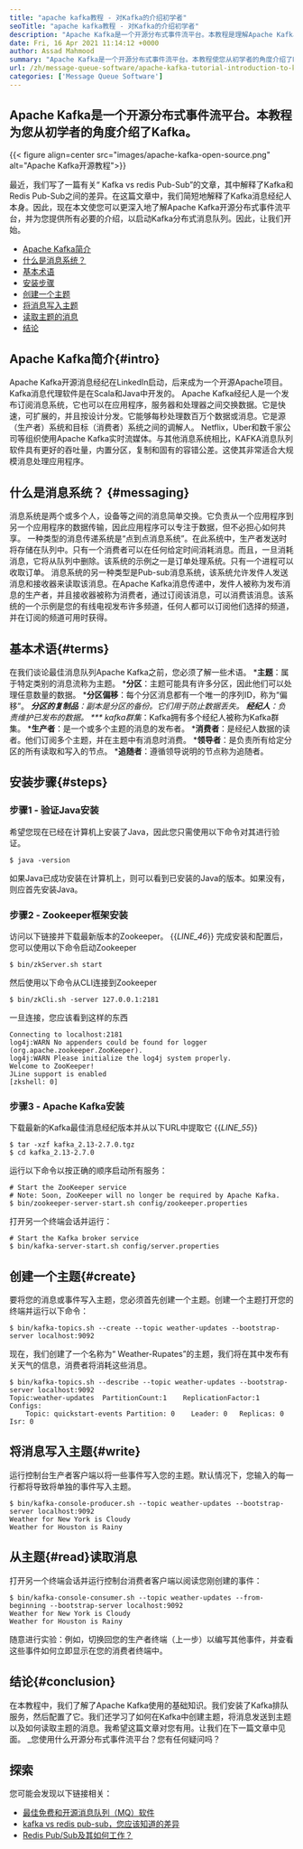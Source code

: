 ```yaml
---
title: "apache kafka教程 - 对Kafka的介绍初学者" 
seoTitle: "apache kafka教程 - 对Kafka的介绍初学者" 
description: "Apache Kafka是一个开源分布式事件流平台。本教程是理解Apache Kafka接地的初学者指南。" 
date: Fri, 16 Apr 2021 11:14:12 +0000
author: Assad Mahmood
summary: "Apache Kafka是一个开源分布式事件流平台。本教程使您从初学者的角度介绍了Kafka。" 
url: /zh/message-queue-software/apache-kafka-tutorial-introduction-to-kafka-for-beginners/
categories: ['Message Queue Software']
---
```


## Apache Kafka是一个开源分布式事件流平台。本教程为您从初学者的角度介绍了Kafka。

{{< figure align=center src="images/apache-kafka-open-source.png" alt="Apache Kafka开源教程">}}

最近，我们写了一篇有关“ Kafka vs redis Pub-Sub”的文章，其中解释了Kafka和Redis Pub-Sub之间的差异。在这篇文章中，我们简短地解释了Kafka消息经纪人本身。因此，现在本文使您可以更深入地了解Apache Kafka开源分布式事件流平台，并为您提供所有必要的介绍，以启动Kafka分布式消息队列。因此，让我们开始。
  * [Apache Kafka简介][1]
  * [什么是消息系统？][2]
  * [基本术语][3]
  * [安装步骤][4]
  * [创建一个主题][5]
  * [将消息写入主题][6]
  * [读取主题的消息][7]
  * [结论][8]

## Apache Kafka简介{#intro}
Apache Kafka开源消息经纪在LinkedIn启动，后来成为一个开源Apache项目。 Kafka消息代理软件是在Scala和Java中开发的。 Apache Kafka经纪人是一个发布订阅消息系统，它也可以在应用程序，服务器和处理器之间交换数据。它是快速，可扩展的，并且按设计分发。它能够每秒处理数百万个数据或消息。它是源（生产者）系统和目标（消费者）系统之间的调解人。 Netflix，Uber和数千家公司等组织使用Apache Kafka实时流媒体。与其他消息系统相比，KAFKA消息队列软件具有更好的吞吐量，内置分区，复制和固有的容错公差。这使其非常适合大规模消息处理应用程序。

## 什么是消息系统？ {#messaging}
消息系统是两个或多个人，设备等之间的消息简单交换。它负责从一个应用程序到另一个应用程序的数据传输，因此应用程序可以专注于数据，但不必担心如何共享。
一种类型的消息传递系统是“点到点消息系统”。在此系统中，生产者发送时将存储在队列中。只有一个消费者可以在任何给定时间消耗消息。而且，一旦消耗消息，它将从队列中删除。该系统的示例之一是订单处理系统。只有一个进程可以收取订单。
消息系统的另一种类型是Pub-sub消息系统，该系统允许发件人发送消息和接收器来读取该消息。在Apache Kafka消息传递中，发件人被称为发布消息的生产者，并且接收器被称为消费者，通过订阅该消息，可以消费该消息。该系统的一个示例是您的有线电视发布许多频道，任何人都可以订阅他们选择的频道，并在订阅的频道可用时获得。

## 基本术语{#terms}
在我们谈论最佳消息队列Apache Kafka之前，您必须了解一些术语。
  ***主题**：属于特定类别的消息流称为主题。
  ***分区**：主题可能具有许多分区，因此他们可以处理任意数量的数据。
  ***分区偏移**：每个分区消息都有一个唯一的序列ID，称为“偏移”。
  ***分区的复制品**：副本是分区的备份。它们用于防止数据丢失。
  ***经纪人**：负责维护已发布的数据。
  *** kafka群集**：Kafka拥有多个经纪人被称为Kafka群集。
  ***生产者**：是一个或多个主题的消息的发布者。
  ***消费者**：是经纪人数据的读者。他们订阅多个主题，并在主题中有消息时消费。
  ***领导者**：是负责所有给定分区的所有读取和写入的节点。
  ***追随者**：遵循领导说明的节点称为追随者。

## 安装步骤{#steps}

### 步骤1  - 验证Java安装
希望您现在已经在计算机上安装了Java，因此您只需使用以下命令对其进行验证。
```
$ java -version
```
如果Java已成功安装在计算机上，则可以看到已安装的Java的版本。如果没有，则应首先安​​装Java。

### 步骤2  -  Zookeeper框架安装
访问以下链接并下载最新版本的Zookeeper。
{{_LINE_46_}}
完成安装和配置后，您可以使用以下命令启动Zookeeper
```
$ bin/zkServer.sh start
```
然后使用以下命令从CLI连接到Zookeeper
```
$ bin/zkCli.sh -server 127.0.0.1:2181
```
一旦连接，您应该看到这样的东西
```
Connecting to localhost:2181
log4j:WARN No appenders could be found for logger (org.apache.zookeeper.ZooKeeper).
log4j:WARN Please initialize the log4j system properly.
Welcome to ZooKeeper!
JLine support is enabled
[zkshell: 0]
```

### 步骤3  -  Apache Kafka安装
下载最新的Kafka最佳消息经纪版本并从以下URL中提取它
{{_LINE_55_}}
```
$ tar -xzf kafka_2.13-2.7.0.tgz
$ cd kafka_2.13-2.7.0
```
运行以下命令以按正确的顺序启动所有服务：
```
# Start the ZooKeeper service
# Note: Soon, ZooKeeper will no longer be required by Apache Kafka.
$ bin/zookeeper-server-start.sh config/zookeeper.properties
```
打开另一个终端会话并运行：
```
# Start the Kafka broker service
$ bin/kafka-server-start.sh config/server.properties
```

## 创建一个主题{#create}
要将您的消息或事件写入主题，您必须首先创建一个主题。创建一个主题打开您的终端并运行以下命令：
```
$ bin/kafka-topics.sh --create --topic weather-updates --bootstrap-server localhost:9092
```
现在，我们创建了一个名称为“ Weather-Rupates”的主题，我们将在其中发布有关天气的信息，消费者将消耗这些消息。
```
$ bin/kafka-topics.sh --describe --topic weather-updates --bootstrap-server localhost:9092
Topic:weather-updates  PartitionCount:1    ReplicationFactor:1 Configs:
    Topic: quickstart-events Partition: 0    Leader: 0   Replicas: 0 Isr: 0

```

## 将消息写入主题{#write}
运行控制台生产者客户端以将一些事件写入您的主题。默认情况下，您输入的每一行都将导致将单独的事件写入主题。
```
$ bin/kafka-console-producer.sh --topic weather-updates --bootstrap-server localhost:9092
Weather for New York is Cloudy
Weather for Houston is Rainy
```

## 从主题{#read}读取消息
打开另一个终端会话并运行控制台消费者客户端以阅读您刚创建的事件：
```
$ bin/kafka-console-consumer.sh --topic weather-updates --from-beginning --bootstrap-server localhost:9092
Weather for New York is Cloudy
Weather for Houston is Rainy
```
随意进行实验：例如，切换回您的生产者终端（上一步）以编写其他事件，并查看这些事件如何立即显示在您的消费者终端中。

## 结论{#conclusion}
在本教程中，我们了解了Apache Kafka使用的基础知识。我们安装了Kafka排队服务，然后配置了它。我们还学习了如何在Kafka中创建主题，将消息发送到主题以及如何读取主题的消息。我希望这篇文章对您有用。让我们在下一篇文章中见面。
_您使用什么开源分布式事件流平台？您有任何疑问吗？

## 探索
您可能会发现以下链接相关：
  * [最佳免费和开源消息队列（MQ）软件][10]
  * [kafka vs redis pub-sub，您应该知道的差异][11]
  * [Redis Pub/Sub及其如何工作？][12]

  
[1]: #intro
[2]: #messaging
[3]: #terms
[4]: #steps
[5]: #create
[6]: #write
[7]: #read
[8]: #conclusion
[9]: mailto:yasir.saeed@aspose.com
[10]: https://products.containerize.com/message-queue-software/
[11]: https://blog.containerize.com/database-management-software/kafka-vs-redis-pub-sub-differences-which-you-should-know/
[12]: https://blog.containerize.com/database-management-software/introduction-to-redis-pubsub-and-how-does-it-work/
